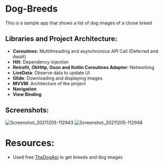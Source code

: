 # Dog-Breeds
This is a sample app that shows a list of dog images of a chose breed

## Libraries and Project Architecture:
- **Coroutines**: Multithreading and asynchronous API Call (Deferred and Await)
- **Hilt**: Dependency injection
- **Retrofit, OkHttp, Gson and Kotlin Coroutines Adapter**: Networking
- **LiveData**: Observe data to update UI
- **Glide**: Downloading and displaying images
- **MVVM**: Architecture of the project
- **Navigation**
- **View Binding**

## Screenshots:

![Screenshot_20211205-112943](https://user-images.githubusercontent.com/49963168/144736319-1d1fc694-fac0-4ebb-b272-6a443d061a24.jpg)          ![Screenshot_20211205-112948](https://user-images.githubusercontent.com/49963168/144736322-06595e4d-6de7-4ab7-87ea-10f7208ec5f7.jpg)

# Resources:
- Used free [TheDogApi](https://docs.thedogapi.com) to get breeds and dog images
